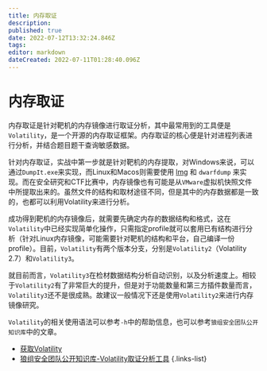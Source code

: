 ```yaml
---
title: 内存取证
description: 
published: true
date: 2022-07-12T13:32:24.846Z
tags: 
editor: markdown
dateCreated: 2022-07-11T01:28:40.096Z
---
```


# 内存取证
内存取证是针对靶机的内存镜像进行取证分析，其中最常用到的工具便是`Volatility`，是一个开源的内存取证框架。内存取证的核心便是针对进程列表进行分析，并结合题目题干查询敏感数据。

针对内存取证，实战中第一步就是针对靶机的内存提取，对Windows来说，可以通过`DumpIt.exe`来实现，而Linux和Macos则需要使用 [lmg](https://github.com/halpomeranz/lmg) 和 `dwarfdump` 来实现。而在安全研究和CTF比赛中，内存镜像也有可能是从`VMware`虚拟机快照文件中所提取出来的。虽然文件的结构和取材途径不同，但是其中的内存数据都是一致的，也都可以利用Volatility来进行分析。

成功得到靶机的内存镜像后，就需要先确定内存的数据结构和格式，这在`Volatility`中已经实现简单化操作，只需指定profile就可以套用已有结构进行分析（针对Linux内存镜像，可能需要针对靶机的结构和平台，自己编译一份profile）。目前，`Volatility`有两个版本分支，分别是`Volatility2`（Volatility 2.7）和`Volatility3`。

就目前而言，`Volatility3`在检材数据结构分析自动识别，以及分析速度上。相较于`Volatility2`有了非常巨大的提升，但是对于功能数量和第三方插件数量而言，`Volatility3`还不是很成熟。故建议一般情况下还是使用`Volatility2`来进行内存镜像研究。

`Volatility`的相关使用语法可以参考`-h`中的帮助信息，也可以参考`狼组安全团队公开知识库`中的文章。 

- [获取Volatility](/forensic/memory-analysis/install_volatility)
- [狼组安全团队公开知识库-Volatility取证分析工具](https://wiki.wgpsec.org/knowledge/ctf/Volatility.html)
{.links-list}